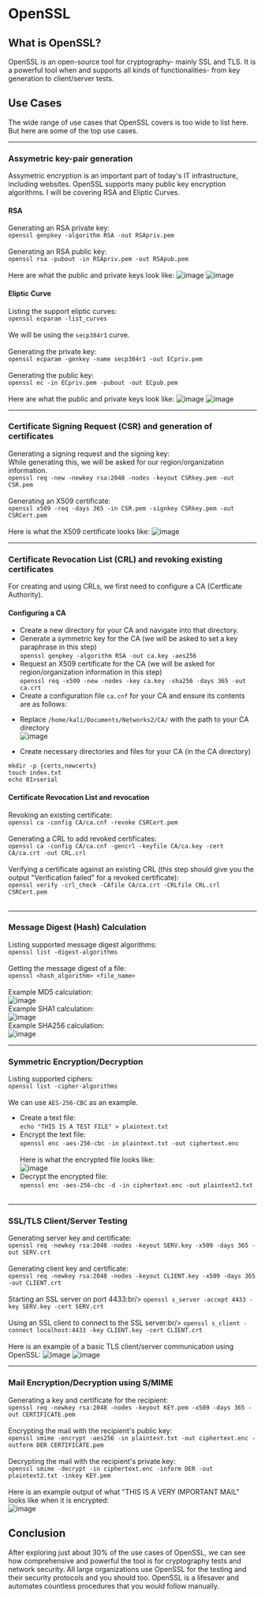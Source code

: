 # OpenSSL
## What is OpenSSL?
OpenSSL is an open-source tool for cryptography- mainly SSL and TLS. It is a powerful tool when and supports all kinds of functionalities- from key generation to client/server tests. 

## Use Cases
The wide range of use cases that OpenSSL covers is too wide to list here. But here are some of the top use cases.
****
### Assymetric key-pair generation
Assymetric encryption is an important part of today's IT infrastructure, including websites. OpenSSL supports many public key encryption algorithms. I will be covering RSA and Eliptic Curves. 

#### RSA 
Generating an RSA private key:<br/>
```openssl genpkey -algorithm RSA -out RSApriv.pem```<br/><br/>
Generating an RSA public key:<br/>
```openssl rsa -pubout -in RSApriv.pem -out RSApub.pem```<br/><br/>
Here are what the public and private keys look like:
![image](https://user-images.githubusercontent.com/88616338/223767406-f289075b-4828-4521-bbf2-a566908436cd.png)
![image](https://user-images.githubusercontent.com/88616338/223767420-7b433c3c-437f-4c62-9799-2ce13b2b8dba.png)

#### Eliptic Curve
Listing the support eliptic curves:<br/>
```openssl ecparam -list_curves```<br/><br/>
We will be using the ```secp384r1``` curve.<br/><br/>
Generating the private key:<br/>
```openssl ecparam -genkey -name secp384r1 -out ECpriv.pem```<br/><br/>
Generating the public key:<br/>
```openssl ec -in ECpriv.pem -pubout -out ECpub.pem```<br/><br/>
Here are what the public and private keys look like:
![image](https://user-images.githubusercontent.com/88616338/223768757-f596e1bd-7df4-4fff-8e12-69fac5babb78.png)
![image](https://user-images.githubusercontent.com/88616338/223768780-d78ddba7-5b2e-4bdf-a0bb-198cb24f520b.png)

****

### Certificate Signing Request (CSR) and generation of certificates
Generating a signing request and the signing key:<br/>
While generating this, we will be asked for our region/organization information.<br/>
```openssl req -new -newkey rsa:2048 -nodes -keyout CSRkey.pem -out CSR.pem```<br/><br/>
Generating an X509 certificate:<br/>
```openssl x509 -req -days 365 -in CSR.pem -signkey CSRkey.pem -out CSRCert.pem```<br/><br/>
Here is what the X509 certificate looks like:
![image](https://user-images.githubusercontent.com/88616338/223769978-a223063e-e0fd-4e30-b240-51f953f3b595.png)
****
### Certificate Revocation List (CRL) and revoking existing certificates
For creating and using CRLs, we first need to configure a CA (Certficate Authority). 
#### Configuring a CA
- Create a new directory for your CA and navigate into that directory.
- Generate a symmetric key for the CA (we will be asked to set a key paraphrase in this step)<br/>
```openssl genpkey -algorithm RSA -out ca.key -aes256```<br/>
- Request an X509 certificate for the CA (we will be asked for region/organization information in this step)<br/>
```openssl req -x509 -new -nodes -key ca.key -sha256 -days 365 -out ca.crt```<br/>
- Create a configuration file ```ca.cnf``` for your CA and ensure its contents are as follows:<br/>
* Replace ```/home/kali/Documents/Networks2/CA/``` with the path to your CA directory<br/>
![image](https://user-images.githubusercontent.com/88616338/223778632-0a34174d-8034-46b6-a7f2-c1f921951fc7.png)
- Create necessary directories and files for your CA (in the CA directory)<br/>
```
mkdir -p {certs,newcerts}
touch index.txt
echo 01>serial
```
#### Certificate Revocation List and revocation
Revoking an existing certificate:<br/>
```openssl ca -config CA/ca.cnf -revoke CSRCert.pem```<br/><br/>
Generating a CRL to add revoked certificates:<br/>
```openssl ca -config CA/ca.cnf -gencrl -keyfile CA/ca.key -cert CA/ca.crt -out CRL.crl```<br/><br/>
Verifying a certificate against an existing CRL (this step should give you the output "Verification failed" for a revoked certificate):<br/>
```openssl verify -crl_check -CAfile CA/ca.crt -CRLfile CRL.crl CSRCert.pem```<br/><br/>
****
### Message Digest (Hash) Calculation
Listing supported message digest algorithms:<br/>
```openssl list -digest-algorithms```<br/><br/>
Getting the message digest of a file:<br/>
```openssl <hash_algorithm> <file_name>```<br/><br/>
Example MD5 calculation:<br/>
![image](https://user-images.githubusercontent.com/88616338/223780880-d1a3b4b6-b011-4aa7-bb14-0b41fb6ef0c0.png)<br/>
Example SHA1 calculation:<br/>
![image](https://user-images.githubusercontent.com/88616338/223780941-5bc8b59c-cc04-41cd-a9ac-e634f15ee973.png)<br/>
Example SHA256 calculation:<br/>
![image](https://user-images.githubusercontent.com/88616338/223781196-58513bf6-f06f-4c30-beec-f2c7c903c493.png)
****
### Symmetric Encryption/Decryption
Listing supported ciphers:<br/>
```openssl list -cipher-algorithms```<br/><br/>
We can use ```AES-256-CBC``` as an example.
- Create a text file:<br/>
```echo "THIS IS A TEST FILE" > plaintext.txt```
- Encrypt the text file:<br/>
```openssl enc -aes-256-cbc -in plaintext.txt -out ciphertext.enc```<br/><br/>
Here is what the encrypted file looks like:<br/>
![image](https://user-images.githubusercontent.com/88616338/223781968-d87ccb5b-7a31-4fa0-a84e-a61e87fef851.png)
- Decrypt the encrypted file:<br/>
```openssl enc -aes-256-cbc -d -in ciphertext.enc -out plaintext2.txt```<br/><br/>
****
### SSL/TLS Client/Server Testing
Generating server key and certificate:<br/>
```openssl req -newkey rsa:2048 -nodes -keyout SERV.key -x509 -days 365 -out SERV.crt```<br/><br/>
Generating client key and certificate:<br/>
```openssl req -newkey rsa:2048 -nodes -keyout CLIENT.key -x509 -days 365 -out CLIENT.crt```<br/><br/>
Starting an SSL server on port 4433:br/>
```openssl s_server -accept 4433 -key SERV.key -cert SERV.crt```<br/><br/>
Using an SSL client to connect to the SSL server:br/>
```openssl s_client -connect localhost:4433 -key CLIENT.key -cert CLIENT.crt```<br/><br/>
Here is an example of a basic TLS client/server communication using OpenSSL:
![image](https://user-images.githubusercontent.com/88616338/223783878-956516da-3988-4fb7-9bab-f23551327378.png)
![image](https://user-images.githubusercontent.com/88616338/223783901-cfca4cb3-5efd-445e-ae25-1aac240495f5.png)
****
### Mail Encryption/Decryption using S/MIME
Generating a key and certificate for the recipient:<br/>
```openssl req -newkey rsa:2048 -nodes -keyout KEY.pem -x509 -days 365 -out CERTIFICATE.pem```<br/><br/>
Encrypting the mail with the recipient's public key:<br/>
```openssl smime -encrypt -aes256 -in plaintext.txt -out ciphertext.enc -outform DER CERTIFICATE.pem```<br/><br/>
Decrypting the mail with the recipient's private key:<br/>
```openssl smime -decrypt -in ciphertext.enc -inform DER -out plaintext2.txt -inkey KEY.pem```<br/><br/>
Here is an example output of what "THIS IS A VERY IMPORTANT MAIL" looks like when it is encrypted:<br/>
![image](https://user-images.githubusercontent.com/88616338/223788877-71cab07b-6672-4cec-8087-9d8f29383403.png)

## Conclusion
After exploring just about 30% of the use cases of OpenSSL, we can see how comprehensive and powerful the tool is for cryptography tests and network security. All large organizations use OpenSSL for the testing and their security protocols and you should too. OpenSSL is a lifesaver and automates countless procedures that you would follow manually.
